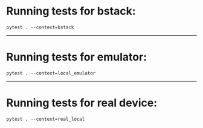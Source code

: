 # Running tests for bstack:
`pytest . --context=bstack`

---

# Running tests for emulator:
`pytest . --context=local_emulator`

---

# Running tests for real device:
`pytest . --context=real_local`
